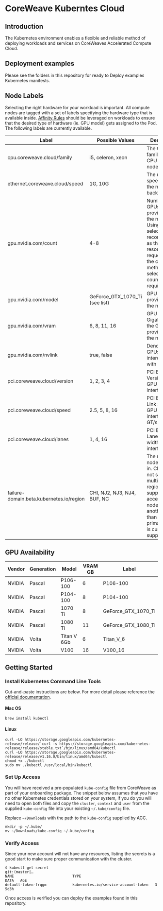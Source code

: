 # CoreWeave Kuberntes Cloud
## Introduction
The Kubernetes environment enables a flexible and reliable method of deploying workloads and services on CoreWeaves Accelerated Compute Cloud.

## Deployment examples
Please see the folders in this repository for ready to Deploy examples Kubernetes manifests.

## Node Labels
Selecting the right hardware for your workload is important. All compute nodes are tagged with a set of labels specifying the hardware type that is available inside. [Affinity Rules](https://kubernetes.io/docs/concepts/configuration/assign-pod-node/#affinity-and-anti-affinity) should be leveraged on workloads to ensure that the desired type of hardware (ie. GPU model) gets assigned to the Pod. The following labels are currently available.

| Label                                    | Possible Values                | Description                                                                                                                                                                       |
|------------------------------------------|--------------------------------|-----------------------------------------------------------------------------------------------------------------------------------------------------------------------------------|
| cpu.coreweave.cloud/family                | i5, celeron, xeon              | The CPU family of the CPU in the node                                                                                                                                             |
| ethernet.coreweave.cloud/speed            | 1G, 10G                        | The uplink speed from the node to the backbone                                                                                                                                    |
| gpu.nvidia.com/count                     | 4-8                            | Number of GPUs provisioned in the node. Using this selector is not recommended as the GPU resource requests are the correct method of selecting GPU count requirement             |
| gpu.nvidia.com/model                     | GeForce_GTX_1070_Ti (see list) | GPU model provisioned in the node                                                                                                                                                 |
| gpu.nvidia.com/vram                      | 6, 8, 11, 16                   | GPU VRAM in Gigabytes on the GPUs provisioned in the node                                                                                                                         |
| gpu.nvidia.com/nvlink                    | true, false                    | Denotes if GPUs are interconnected with NVLink                                                                                                                                    |
| pci.coreweave.cloud/version               | 1, 2, 3, 4                     | PCI Express Version for GPU interfaces                                                                                                                                            |
| pci.coreweave.cloud/speed                 | 2.5, 5, 8, 16                  | PCI Express Link Speed for GPU interfaces in GT/s                                                                                                                                 |
| pci.coreweave.cloud/lanes                 | 1, 4, 16                       | PCI Express Lanes (Bus width) for GPU interfaces                                                                                                                                  |
| failure-domain.beta.kubernetes.io/region | CHI, NJ2, NJ3, NJ4, BUF, NC    | The region the node is placed in. Clusters will not span multiple regions and support for accessing a node in another region than your primary region is currently not supported  |

## GPU Availability

| Vendor | Generation | Model       | VRAM GB | Label               |
|--------|------------|-------------|---------|---------------------|
| NVIDIA | Pascal     | P106-100    | 6       | P106-100            |
| NVIDIA | Pascal     | P104-100    | 8       | P104-100            |
| NVIDIA | Pascal     | 1070 Ti     | 8       | GeForce_GTX_1070_Ti |
| NVIDIA | Pascal     | 1080 Ti     | 11      | GeForce_GTX_1080_Ti |
| NVIDIA | Volta      | Titan V 6Gb | 6       | Titan_V_6           |
| NVIDIA | Volta      | V100        | 16      | V100_16             |

## Getting Started
### Install Kubernetes Command Line Tools

Cut-and-paste instructions are below. For more detail please reference the [official documentation](https://kubernetes.io/docs/tasks/tools/install-kubectl/).

#### Mac OS 
```shell
brew install kubectl
```

#### Linux
```shell
curl -LO https://storage.googleapis.com/kubernetes-release/release/`curl -s https://storage.googleapis.com/kubernetes-release/release/stable.txt`/bin/linux/amd64/kubectl
curl -LO https://storage.googleapis.com/kubernetes-release/release/v1.16.0/bin/linux/amd64/kubectl
chmod +x ./kubectl
sudo mv ./kubectl /usr/local/bin/kubectl

```

### Set Up Access
You will have received a pre-populated `kube-config` file from CoreWeave as part of your onboarding package. The snippet below assumes that you have no other Kubernetes credentials stored on your system, if you do you will need to open both files and copy the `cluster`, `context` and `user` from the supplied `kube-config` file into your existing `~/.kube/config` file.

Replace `~/Downloads` with the path to the `kube-config` supplied by ACC.
```shell
mkdir -p ~/.kube/
mv ~/Downloads/kube-config ~/.kube/config
```

### Verify Access
Since your new account will not have any resources, listing the secrets is a good start to make sure proper communication with the cluster.
```shell
$ kubectl get secret                                                                                                                                                                                                                            git:(master|…
NAME                           TYPE                                  DATA   AGE
default-token-frqgm            kubernetes.io/service-account-token   3      5d3h
```

Once access is verified you can deploy the examples found in this repository.
